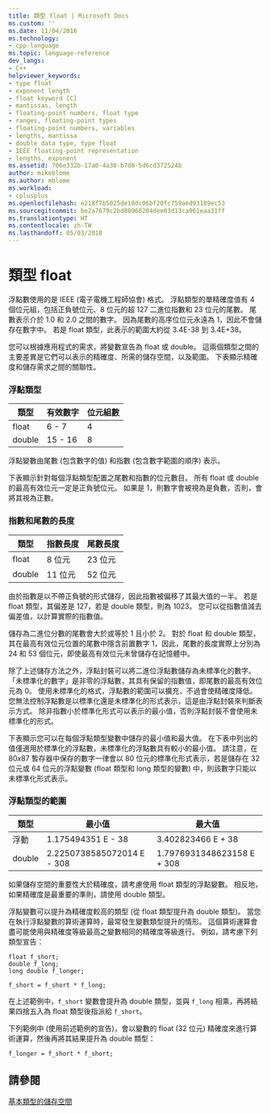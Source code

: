 ```yaml
---
title: 類型 float | Microsoft Docs
ms.custom: ''
ms.date: 11/04/2016
ms.technology:
- cpp-language
ms.topic: language-reference
dev_langs:
- C++
helpviewer_keywords:
- type float
- exponent length
- float keyword [C]
- mantissas, length
- floating-point numbers, float type
- ranges, floating-point types
- floating-point numbers, variables
- lengths, mantissa
- double data type, type float
- IEEE floating-point representation
- lengths, exponent
ms.assetid: 706e332b-17a0-4a30-b7d8-5d6cd372524b
author: mikeblome
ms.author: mblome
ms.workload:
- cplusplus
ms.openlocfilehash: e218f7b5025de10dc06bf20fc759aed93189ec53
ms.sourcegitcommit: be2a7679c2bd80968204dee03d13ca961eaa31ff
ms.translationtype: HT
ms.contentlocale: zh-TW
ms.lasthandoff: 05/03/2018
---
```

# <a name="type-float"></a>類型 float
浮點數使用的是 IEEE (電子電機工程師協會) 格式。 浮點類型的單精確度值有 4 個位元組，包括正負號位元、8 位元的超 127 二進位指數和 23 位元的尾數。 尾數表示介於 1.0 和 2.0 之間的數字。 因為尾數的高序位位元永遠為 1，因此不會儲存在數字中。 若是 float 類型，此表示的範圍大約從 3.4E-38 到 3.4E+38。  
  
 您可以根據應用程式的需求，將變數宣告為 float 或 double。 這兩個類型之間的主要差異是它們可以表示的精確度、所需的儲存空間，以及範圍。 下表顯示精確度和儲存需求之間的關聯性。  
  
### <a name="floating-point-types"></a>浮點類型  
  
|類型|有效數字|位元組數|  
|----------|------------------------|---------------------|  
|float|6 - 7|4|  
|double|15 - 16|8|  
  
 浮點變數由尾數 (包含數字的值) 和指數 (包含數字範圍的順序) 表示。  
  
 下表顯示針對每個浮點類型配置之尾數和指數的位元數目。 所有 float 或 double 的最高有效位元一定是正負號位元。 如果是 1，則數字會被視為是負數，否則，會將其視為正數。  
  
### <a name="lengths-of-exponents-and-mantissas"></a>指數和尾數的長度  
  
|類型|指數長度|尾數長度|  
|----------|---------------------|---------------------|  
|float|8 位元|23 位元|  
|double|11 位元|52 位元|  
  
 由於指數是以不帶正負號的形式儲存，因此指數被偏移了其最大值的一半。 若是 float 類型，其偏差是 127，若是 double 類型，則為 1023。 您可以從指數值減去偏差值，以計算實際的指數值。  
  
 儲存為二進位分數的尾數會大於或等於 1 且小於 2。 對於 float 和 double 類型，其在最高有效位元位置的尾數中隱含前置數字 1，因此，尾數的長度實際上分別為 24 和 53 個位元，即使最高有效位元未曾儲存在記憶體中。  
  
 除了上述儲存方法之外，浮點封裝可以將二進位浮點數儲存為未標準化的數字。 「未標準化的數字」是非零的浮點數，其具有保留的指數值，即尾數的最高有效位元為 0。 使用未標準化的格式，浮點數的範圍可以擴充，不過會使精確度降低。 您無法控制浮點數是以標準化還是未標準化的形式表示，這是由浮點封裝來判斷表示方式。 除非指數小於標準化形式可以表示的最小值，否則浮點封裝不會使用未標準化的形式。  
  
 下表顯示您可以在每個浮點類型變數中儲存的最小值和最大值。 在下表中列出的值僅適用於標準化的浮點數，未標準化的浮點數具有較小的最小值。 請注意，在 80*x*87 暫存器中保存的數字一律會以 80 位元的標準化形式表示，若是儲存在 32 位元或 64 位元的浮點變數 (float 類型和 long 類型的變數) 中，則該數字只能以未標準化形式表示。  
  
### <a name="range-of-floating-point-types"></a>浮點類型的範圍  
  
|類型|最小值|最大值|  
|----------|-------------------|-------------------|  
|浮動|1.175494351 E - 38|3.402823466 E + 38|  
|double|2.2250738585072014 E - 308|1.7976931348623158 E + 308|  
  
 如果儲存空間的重要性大於精確度，請考慮使用 float 類型的浮點變數。 相反地，如果精確度是最重要的準則，請使用 double 類型。  
  
 浮點變數可以提升為精確度較高的類型 (從 float 類型提升為 double 類型)。 當您在執行浮點變數的算術運算時，最常發生變數類型提升的情形。 這個算術運算會盡可能使用與精確度等級最高之變數相同的精確度等級進行。 例如，請考慮下列類型宣告：  
  
```  
float f_short;  
double f_long;  
long double f_longer;  
  
f_short = f_short * f_long;  
```  
  
 在上述範例中，`f_short` 變數會提升為 double 類型，並與 `f_long` 相乘，再將結果四捨五入為 float 類型後指派給 `f_short`。  
  
 下列範例中 (使用前述範例的宣告)，會以變數的 float (32 位元) 精確度來進行算術運算，然後再將其結果提升為 double 類型：  
  
```  
f_longer = f_short * f_short;  
```  
  
## <a name="see-also"></a>請參閱  
 [基本類型的儲存空間](../c-language/storage-of-basic-types.md)